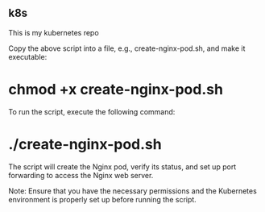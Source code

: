 ## k8s
This is my kubernetes repo

Copy the above script into a file, e.g., create-nginx-pod.sh, and make it executable:
# chmod +x create-nginx-pod.sh

To run the script, execute the following command:
# ./create-nginx-pod.sh

The script will create the Nginx pod, verify its status, and set up port forwarding to access the Nginx web server.

Note: Ensure that you have the necessary permissions and the Kubernetes environment is properly set up before running the script.




